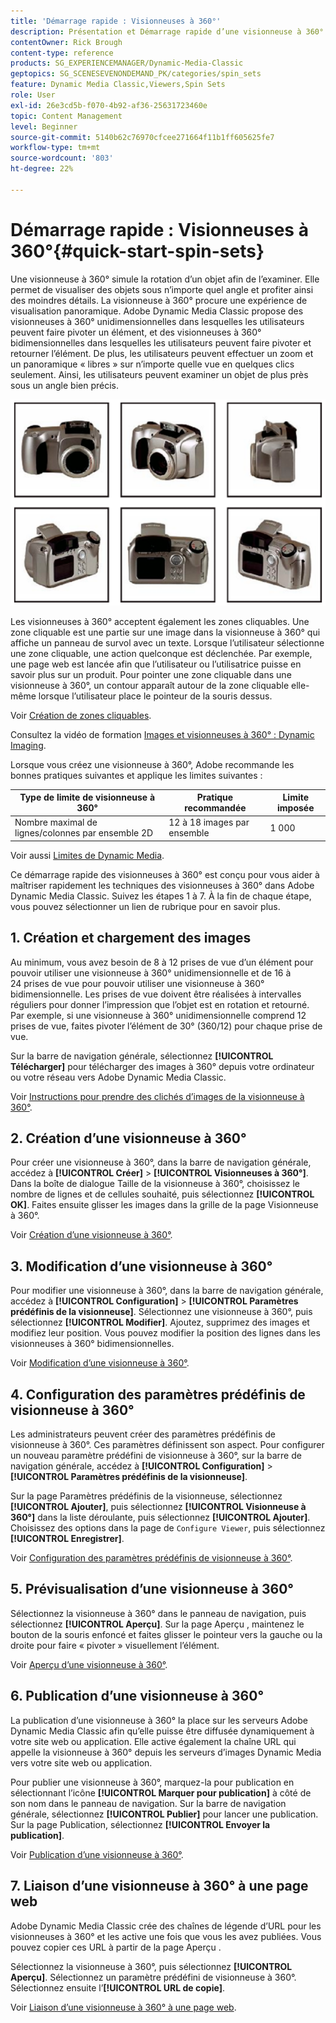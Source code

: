 ```yaml
---
title: 'Démarrage rapide : Visionneuses à 360°'
description: Présentation et Démarrage rapide d’une visionneuse à 360° pour vous aider à démarrer rapidement dans Adobe Dynamic Media Classic.
contentOwner: Rick Brough
content-type: reference
products: SG_EXPERIENCEMANAGER/Dynamic-Media-Classic
geptopics: SG_SCENESEVENONDEMAND_PK/categories/spin_sets
feature: Dynamic Media Classic,Viewers,Spin Sets
role: User
exl-id: 26e3cd5b-f070-4b92-af36-25631723460e
topic: Content Management
level: Beginner
source-git-commit: 5140b62c76970cfcee271664f11b1ff605625fe7
workflow-type: tm+mt
source-wordcount: '803'
ht-degree: 22%

---
```


# Démarrage rapide : Visionneuses à 360°{#quick-start-spin-sets}

Une visionneuse à 360° simule la rotation d’un objet afin de l’examiner. Elle permet de visualiser des objets sous n’importe quel angle et profiter ainsi des moindres détails. La visionneuse à 360° procure une expérience de visualisation panoramique. Adobe Dynamic Media Classic propose des visionneuses à 360° unidimensionnelles dans lesquelles les utilisateurs peuvent faire pivoter un élément, et des visionneuses à 360° bidimensionnelles dans lesquelles les utilisateurs peuvent faire pivoter et retourner l’élément. De plus, les utilisateurs peuvent effectuer un zoom et un panoramique « libres » sur n’importe quelle vue en quelques clics seulement. Ainsi, les utilisateurs peuvent examiner un objet de plus près sous un angle bien précis.

![Images pour une visionneuse à 360°.](/help/using/assets/spin_set.png)

Les visionneuses à 360° acceptent également les zones cliquables. Une zone cliquable est une partie sur une image dans la visionneuse à 360° qui affiche un panneau de survol avec un texte. Lorsque l’utilisateur sélectionne une zone cliquable, une action quelconque est déclenchée. Par exemple, une page web est lancée afin que l’utilisateur ou l’utilisatrice puisse en savoir plus sur un produit. Pour pointer une zone cliquable dans une visionneuse à 360°, un contour apparaît autour de la zone cliquable elle-même lorsque l’utilisateur place le pointeur de la souris dessus.

Voir [Création de zones cliquables](creating-image-maps.md).

Consultez la vidéo de formation [Images et visionneuses à 360° : Dynamic Imaging](https://s7d5.scene7.com/s7viewers/html5/VideoViewer.html?videoserverurl=https://s7d5.scene7.com/is/content/&emailurl=https://s7d5.scene7.com/s7/emailFriend&serverUrl=https://s7d5.scene7.com/is/image/&config=Scene7SharedAssets/Universal_HTML5_Video&contenturl=https://s7d5.scene7.com/skins/&asset=S7tutorials/556_Image%20&%20Spin%20Sets_converted%20renamed_Dynamic%20Imaging-AVS).

Lorsque vous créez une visionneuse à 360°, Adobe recommande les bonnes pratiques suivantes et applique les limites suivantes :

| Type de limite de visionneuse à 360° | Pratique recommandée | Limite imposée |
| --- | --- | --- |
| Nombre maximal de lignes/colonnes par ensemble 2D | 12 à 18 images par ensemble | 1 000 |

Voir aussi [Limites de Dynamic Media](/help/using/limitations.md).

Ce démarrage rapide des visionneuses à 360° est conçu pour vous aider à maîtriser rapidement les techniques des visionneuses à 360° dans Adobe Dynamic Media Classic. Suivez les étapes 1 à 7. À la fin de chaque étape, vous pouvez sélectionner un lien de rubrique pour en savoir plus.

## &#x200B;1. Création et chargement des images

Au minimum, vous avez besoin de 8 à 12 prises de vue d’un élément pour pouvoir utiliser une visionneuse à 360° unidimensionnelle et de 16 à 24 prises de vue pour pouvoir utiliser une visionneuse à 360° bidimensionnelle. Les prises de vue doivent être réalisées à intervalles réguliers pour donner l’impression que l’objet est en rotation et retourné. Par exemple, si une visionneuse à 360° unidimensionnelle comprend 12 prises de vue, faites pivoter l’élément de 30° (360/12) pour chaque prise de vue.

Sur la barre de navigation générale, sélectionnez **[!UICONTROL Télécharger]** pour télécharger des images à 360° depuis votre ordinateur ou votre réseau vers Adobe Dynamic Media Classic.

Voir [Instructions pour prendre des clichés d’images de la visionneuse à 360°](creating-spin-set.md#guidelines-for-shooting-spin-set-images).

## &#x200B;2. Création d’une visionneuse à 360°

Pour créer une visionneuse à 360°, dans la barre de navigation générale, accédez à **[!UICONTROL Créer]** > **[!UICONTROL Visionneuses à 360°]**. Dans la boîte de dialogue Taille de la visionneuse à 360°, choisissez le nombre de lignes et de cellules souhaité, puis sélectionnez **[!UICONTROL OK]**. Faites ensuite glisser les images dans la grille de la page Visionneuse à 360°.

Voir [Création d’une visionneuse à 360°](creating-spin-set.md#creating-a-spin-set).

## &#x200B;3. Modification d’une visionneuse à 360°

Pour modifier une visionneuse à 360°, dans la barre de navigation générale, accédez à **[!UICONTROL Configuration]** > **[!UICONTROL Paramètres prédéfinis de la visionneuse]**. Sélectionnez une visionneuse à 360°, puis sélectionnez **[!UICONTROL Modifier]**. Ajoutez, supprimez des images et modifiez leur position. Vous pouvez modifier la position des lignes dans les visionneuses à 360° bidimensionnelles.

Voir [ Modification d’une visionneuse à 360°](creating-spin-set.md#editing-a-spin-set).

## &#x200B;4. Configuration des paramètres prédéfinis de visionneuse à 360°

Les administrateurs peuvent créer des paramètres prédéfinis de visionneuse à 360°. Ces paramètres définissent son aspect. Pour configurer un nouveau paramètre prédéfini de visionneuse à 360°, sur la barre de navigation générale, accédez à **[!UICONTROL Configuration]** > **[!UICONTROL Paramètres prédéfinis de la visionneuse]**.

Sur la page Paramètres prédéfinis de la visionneuse, sélectionnez **[!UICONTROL Ajouter]**, puis sélectionnez **[!UICONTROL Visionneuse à 360°]** dans la liste déroulante, puis sélectionnez **[!UICONTROL Ajouter]**. Choisissez des options dans la page de `Configure Viewer`, puis sélectionnez **[!UICONTROL Enregistrer]**.

Voir [Configuration des paramètres prédéfinis de visionneuse à 360°](setting-spin-set-viewer-presets.md#setting-up-spin-set-viewer-presets).

## &#x200B;5. Prévisualisation d’une visionneuse à 360°

Sélectionnez la visionneuse à 360° dans le panneau de navigation, puis sélectionnez **[!UICONTROL Aperçu]**. Sur la page Aperçu , maintenez le bouton de la souris enfoncé et faites glisser le pointeur vers la gauche ou la droite pour faire « pivoter » visuellement l’élément.

Voir [Aperçu d’une visionneuse à 360°](previewing-spin-set.md#previewing-a-spin-set).

## &#x200B;6. Publication d’une visionneuse à 360°

La publication d’une visionneuse à 360° la place sur les serveurs Adobe Dynamic Media Classic afin qu’elle puisse être diffusée dynamiquement à votre site web ou application. Elle active également la chaîne URL qui appelle la visionneuse à 360° depuis les serveurs d’images Dynamic Media vers votre site web ou application.

Pour publier une visionneuse à 360°, marquez-la pour publication en sélectionnant l’icône **[!UICONTROL Marquer pour publication]** à côté de son nom dans le panneau de navigation. Sur la barre de navigation générale, sélectionnez **[!UICONTROL Publier]** pour lancer une publication. Sur la page Publication, sélectionnez **[!UICONTROL Envoyer la publication]**.

Voir [ Publication d’une visionneuse à 360°](publishing-spin-set.md#publishing-a-spin-set).

## &#x200B;7. Liaison d’une visionneuse à 360° à une page web

Adobe Dynamic Media Classic crée des chaînes de légende d’URL pour les visionneuses à 360° et les active une fois que vous les avez publiées. Vous pouvez copier ces URL à partir de la page Aperçu .

Sélectionnez la visionneuse à 360°, puis sélectionnez **[!UICONTROL Aperçu]**. Sélectionnez un paramètre prédéfini de visionneuse à 360°. Sélectionnez ensuite l’**[!UICONTROL URL de copie]**.

Voir [Liaison d’une visionneuse à 360° à une page web](linking-spin-set-web-page.md#linking-a-spin-set-to-a-web-page).
